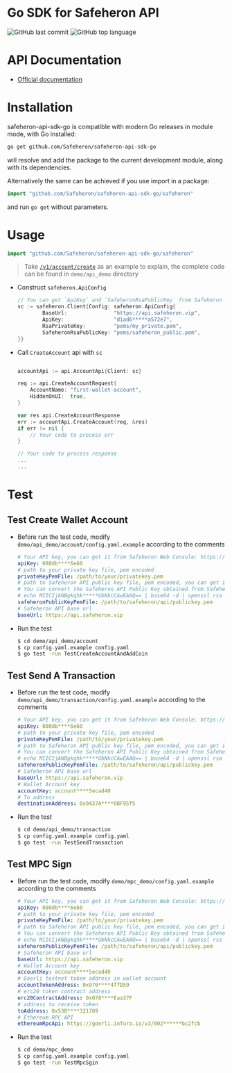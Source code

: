 # Go SDK for Safeheron API

![GitHub last commit](https://img.shields.io/github/last-commit/Safeheron/safeheron-api-sdk-go)
![GitHub top language](https://img.shields.io/github/languages/top/Safeheron/safeheron-api-sdk-go?color=red)

# API Documentation
- [Official documentation](https://docs.safeheron.com/api/index.html)

# Installation

safeheron-api-sdk-go is compatible with modern Go releases in module mode, with Go installed:

```bash
go get github.com/Safeheron/safeheron-api-sdk-go
```

will resolve and add the package to the current development module, along with its dependencies.

Alternatively the same can be achieved if you use import in a package:

```go
import "github.com/Safeheron/safeheron-api-sdk-go/safeheron"
```

and run `go get` without parameters.

# Usage
```go
import "github.com/Safeheron/safeheron-api-sdk-go/safeheron"
```

> Take [`/v1/account/create`](https://docs.safeheron.com/api/index.html) as an example to explain, the complete code can be found in `demo/api_demo` directory

* Construct `safeheron.ApiConfig` 
    ```go
    // You can get `ApiKey` and `SafeheronRsaPublicKey` from Safeheron Web Console: https://www.safeheron.com/console.
    sc := safeheron.Client{Config: safeheron.ApiConfig{
            BaseUrl:               "https://api.safeheron.vip",
            ApiKey:                "d1ad6*****a572e7",
            RsaPrivateKey:         "pems/my_private.pem",
            SafeheronRsaPublicKey: "pems/safeheron_public.pem",
    }}
    ```
* Call `CreateAccount` api with `sc`
    ```go

    accountApi := api.AccountApi{Client: sc}

    req := api.CreateAccountRequest{
		AccountName: "first-wallet-account",
		HiddenOnUI:  true,
	}

    var res api.CreateAccountResponse
    err := accountApi.CreateAccount(req, &res)
    if err != nil {
        // Your code to process err
    }

    // Your code to process response
    ...
    ...
    ```

# Test

## Test Create Wallet Account
* Before run the test code, modify `demo/api_demo/account/config.yaml.example` according to the comments
    ```yaml
    # Your API key, you can get it from Safeheron Web Console: https://www.safeheron.com/console.
    apiKey: 080db****6e60
    # path to your private key file, pem encoded
    privateKeyPemFile: /path/to/your/privatekey.pem
    # path to Safeheron API public key file, pem encoded, you can get it from Safeheron Web Console: https://www.safeheron.com/console.
    # You can convert the Safeheron API Public Key obtained from Safeheron Web Console to PEM format with openssl: 
    # echo MIICIjANBgkqhk*****UbNkcCAwEAAQ== | base64 -d | openssl rsa -pubin -inform DER -outform PEM -out /path/to/safeheron/api/publickey.pem
    safeheronPublicKeyPemFile: /path/to/safeheron/api/publickey.pem
    # Safeheron API base url
    baseUrl: https://api.safeheron.vip
    ```
* Run the test
    ```bash
    $ cd demo/api_demo/account
    $ cp config.yaml.example config.yaml
    $ go test -run TestCreateAccountAndAddCoin
    ```

## Test Send A Transaction
* Before run the test code, modify `demo/api_demo/transaction/config.yaml.example` according to the comments
    ```yaml
    # Your API key, you can get it from Safeheron Web Console: https://www.safeheron.com/console.
    apiKey: 080db****6e60
    # path to your private key file, pem encoded
    privateKeyPemFile: /path/to/your/privatekey.pem
    # path to Safeheron API public key file, pem encoded, you can get it from Safeheron Web Console: https://www.safeheron.com/console.
    # You can convert the Safeheron API Public Key obtained from Safeheron Web Console to PEM format with openssl: 
    # echo MIICIjANBgkqhk*****UbNkcCAwEAAQ== | base64 -d | openssl rsa -pubin -inform DER -outform PEM -out /path/to/safeheron/api/publickey.pem
    safeheronPublicKeyPemFile: /path/to/safeheron/api/publickey.pem
    # Safeheron API base url
    baseUrl: https://api.safeheron.vip
    # Wallet Account key
    accountKey: account****5ecad40
    # To address
    destinationAddress: 0x9437A****0BF95f5
    ```
* Run the test
    ```bash
    $ cd demo/api_demo/transaction
    $ cp config.yaml.example config.yaml
    $ go test -run TestSendTransaction
    ```

## Test MPC Sign
* Before run the test code, modify `demo/mpc_demo/config.yaml.example` according to the comments
    ```yaml
    # Your API key, you can get it from Safeheron Web Console: https://www.safeheron.com/console.
    apiKey: 080db****6e60
    # path to your private key file, pem encoded
    privateKeyPemFile: /path/to/your/privatekey.pem
    # path to Safeheron API public key file, pem encoded, you can get it from Safeheron Web Console: https://www.safeheron.com/console.
    # You can convert the Safeheron API Public Key obtained from Safeheron Web Console to PEM format with openssl: 
    # echo MIICIjANBgkqhk*****UbNkcCAwEAAQ== | base64 -d | openssl rsa -pubin -inform DER -outform PEM -out /path/to/safeheron/api/publickey.pem
    safeheronPublicKeyPemFile: /path/to/safeheron/api/publickey.pem
    # Safeheron API base url
    baseUrl: https://api.safeheron.vip
    # Wallet Account key
    accountKey: account****5ecad40
    # Goerli testnet token address in wallet account
    accountTokenAddress: 0x970****4ffD59
    # erc20 token contract address
    erc20ContractAddress: 0x078****Eaa37F
    # address to receive token
    toAddress: 0x53B****321789
    # Ethereum RPC API
    ethereumRpcApi: https://goerli.infura.io/v3/802******bc2fcb
    ```

* Run the test
    ```bash
    $ cd demo/mpc_demo
    $ cp config.yaml.example config.yaml
    $ go test -run TestMpcSgin
    ```
